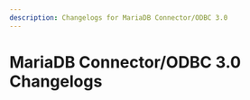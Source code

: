 ```yaml
---
description: Changelogs for MariaDB Connector/ODBC 3.0
---
```


# MariaDB Connector/ODBC 3.0 Changelogs


